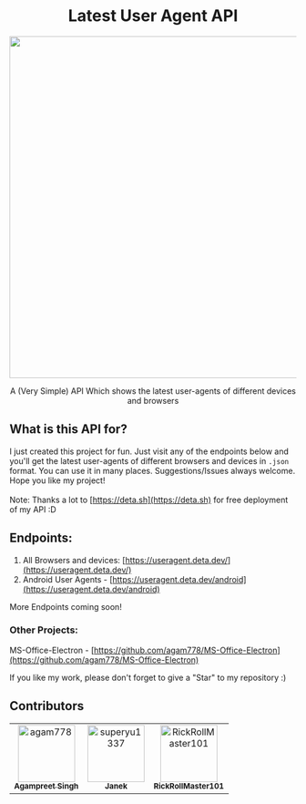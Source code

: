 <h1 align="center">Latest User Agent API</h1>
<p align=center><img src="./banner.png" width="600" height="auto"></img></p>

<p align=center>A (Very Simple) API Which shows the latest user-agents of different devices and browsers</p>

## What is this API for?
I just created this project for fun. Just visit any of the endpoints below and you'll get the latest user-agents of different browsers and devices in `.json` format. You can use it in many places. Suggestions/Issues always welcome. Hope you like my project!<br><br>
Note: Thanks a lot to [https://deta.sh](https://deta.sh) for free deployment of my API :D

## Endpoints:
1. All Browsers and devices: [https://useragent.deta.dev/](https://useragent.deta.dev/)
2. Android User Agents - [https://useragent.deta.dev/android](https://useragent.deta.dev/android)

More Endpoints coming soon!

### Other Projects:
MS-Office-Electron - [https://github.com/agam778/MS-Office-Electron](https://github.com/agam778/MS-Office-Electron)

If you like my work, please don't forget to give a "Star" to my repository :)

## Contributors

<!-- readme: collaborators,contributors -start -->
<table>
<tr>
    <td align="center">
        <a href="https://github.com/agam778">
            <img src="https://avatars.githubusercontent.com/u/68941022?v=4" width="100;" alt="agam778"/>
            <br />
            <sub><b>Agampreet Singh</b></sub>
        </a>
    </td>
    <td align="center">
        <a href="https://github.com/superyu1337">
            <img src="https://avatars.githubusercontent.com/u/49453028?v=4" width="100;" alt="superyu1337"/>
            <br />
            <sub><b>Janek</b></sub>
        </a>
    </td>
    <td align="center">
        <a href="https://github.com/RickRollMaster101">
            <img src="https://avatars.githubusercontent.com/u/82796006?v=4" width="100;" alt="RickRollMaster101"/>
            <br />
            <sub><b>RickRollMaster101</b></sub>
        </a>
    </td></tr>
</table>
<!-- readme: collaborators,contributors -end -->

